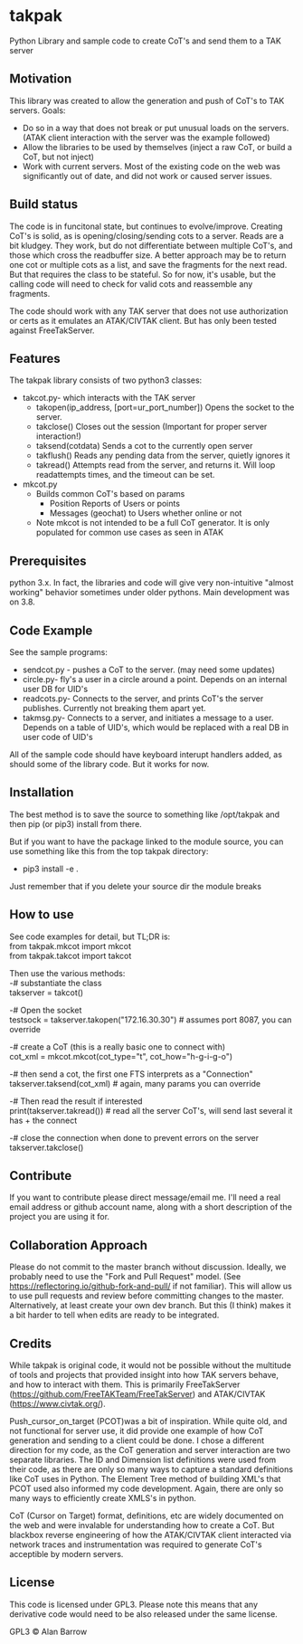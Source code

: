 # takpak
Python Library and sample code to create CoT's and send them to a TAK server

## Motivation
This library was created to allow the generation and push of CoT's to TAK servers. Goals:
* Do so in a way that does not break or put unusual loads on the servers. (ATAK client interaction with the server was the example followed)
* Allow the libraries to be used by themselves (inject a raw CoT, or build a CoT, but not inject)
* Work with current servers. Most of the existing code on the web was significantly out of date, and did not work or caused server issues. 

## Build status
The code is in funcitonal state, but continues to evolve/improve. Creating CoT's is solid, as is opening/closing/sending cots to a server. Reads are a bit kludgey. They work, but do not differentiate between multiple CoT's, and those which cross the readbuffer size. A better approach may be to return one cot or multiple cots as a list, and save the fragments for the next read. But that requires the class to be stateful. So for now, it's usable, but the calling code will need to check for valid cots and reassemble any fragments. 

The code should work with any TAK server that does not use authorization or certs as it emulates an ATAK/CIVTAK client. But has only been tested against FreeTakServer. 

## Features
The takpak library consists of two python3 classes:
* takcot.py- which interacts with the TAK server
    * takopen(ip_address, [port=ur_port_number]) Opens the socket to the server.
    * takclose() Closes out the session (Important for proper server interaction!)
    * taksend(cotdata) Sends a cot to the currently open server
    * takflush() Reads any pending data from the server, quietly ignores it
    * takread() Attempts read from the server, and returns it. Will loop readattempts times, and the timeout can be set. 
* mkcot.py
    * Builds common CoT's based on params
        * Position Reports of Users or points
        * Messages (geochat) to Users whether online or not
    * Note mkcot is not intended to be a full CoT generator. It is only populated for 
      common use cases as seen in ATAK


## Prerequisites
python 3.x. In fact, the libraries and code will give very non-intuitive "almost working" behavior sometimes under older pythons. Main development was on 3.8.

## Code Example
See the sample programs: 
* sendcot.py - pushes a CoT to the server. (may need some updates)
* circle.py- fly's a user in a circle around a point. Depends on an internal user DB for UID's
* readcots.py- Connects to the server, and prints CoT's the server publishes. Currently not breaking them apart yet. 
* takmsg.py- Connects to a server, and initiates a message to a user. Depends on a table of UID's, which would be replaced with a real DB in user code of UID's

All of the sample code should have keyboard interupt handlers added, as should some of the library code. But it works for now. 

## Installation
The best method is to save the source to something like /opt/takpak and then pip (or pip3) install from there. 

But if you want to have the package linked to the module source, you can use something like this from the top takpak directory:
* pip3 install -e .

Just remember that if you delete your source dir the module breaks

## How to use
See code examples for detail, but TL;DR is:<br/>
from takpak.mkcot import mkcot<br/>
from takpak.takcot import takcot<br/>

Then use the various methods:<br/>
-# substantiate the class<br/>
takserver = takcot()

-# Open the socket<br/>
testsock = takserver.takopen("172.16.30.30") # assumes port 8087, you can override

-# create a CoT (this is a really basic one to connect with)<br/>
cot_xml = mkcot.mkcot(cot_type="t", cot_how="h-g-i-g-o")

-# then send a cot, the first one FTS interprets as a "Connection"<br/>
takserver.taksend(cot_xml) # again, many params you can override

-# Then read the result if interested<br/>
print(takserver.takread())  # read all the server CoT's, will send last several it has + the connect

-# close the connection when done to prevent errors on the server<br/>
takserver.takclose()

## Contribute

If you want to contribute please direct message/email me. I'll need a real email address or github account name, along with a short description of the project you are using it for. 

## Collaboration Approach
Please do not commit to the master branch without discussion. Ideally, we probably need to use the "Fork and Pull Request" model. (See https://reflectoring.io/github-fork-and-pull/ if not familiar). This will allow us to use pull requests and review before committing changes to the master. Alternatively, at least create your own dev branch. But this (I think) makes it a bit harder to tell when edits are ready to be integrated. 

## Credits
While takpak is original code, it would not be possible without the multitude of tools and projects that provided insight into how TAK servers behave, and how to interact with them. This is primarily FreeTakServer (https://github.com/FreeTAKTeam/FreeTakServer) and ATAK/CIVTAK (https://www.civtak.org/). 

Push_cursor_on_target (PCOT)was a bit of inspiration. While quite old, and not functional for server use, it did provide one example of how CoT generation and sending to a client could be done. I chose a different direction for my code, as the CoT generation and server interaction are two separate libraries. The ID and Dimension list definitions were used from their code, as there are only so many ways to capture a standard definitions like CoT uses in Python. The Element Tree method of building XML's that PCOT used also informed my code development. Again, there are only so many ways to efficiently create XMLS's in python.

CoT (Cursor on Target) format, definitions, etc are widely documented on the web and were invalable for understanding how to create a CoT. But blackbox reverse engineering of how the ATAK/CIVTAK client interacted via network traces and instrumentation was required to generate CoT's acceptible by modern servers.  

## License
This code is licensed under GPL3. Please note this means that any derivative code would need to be also released under the same license. 

GPL3 © Alan Barrow
